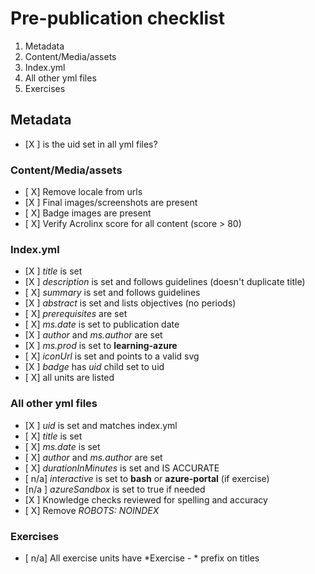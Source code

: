 # Pre-publication checklist
1. Metadata
1. Content/Media/assets
1. Index.yml
1. All other yml files
1. Exercises
  
## Metadata
- [X ] is the uid set in all yml files?

### Content/Media/assets
- [ X] Remove locale from urls
- [X ] Final images/screenshots are present
- [ X] Badge images are present
- [ X] Verify Acrolinx score for all content (score > 80)

### Index.yml
- [X ] *title* is set
- [X ] *description* is set and follows guidelines (doesn't duplicate title)
- [ X] *summary* is set and follows guidelines
- [X ] *abstract* is set and lists objectives (no periods)
- [ X] *prerequisites* are set
- [ X] *ms.date* is set to publication date
- [X ] *author* and *ms.author* are set
- [X ] *ms.prod* is set to **learning-azure**
- [ X] *iconUrl* is set and points to a valid svg
- [X ] *badge* has *uid* child set to uid
- [ X] all units are listed

### All other yml files
- [X ] *uid* is set and matches index.yml
- [ X] *title* is set
- [ X] *ms.date* is set 
- [ X] *author* and *ms.author* are set
- [ X] *durationInMinutes* is set and IS ACCURATE
- [ n/a] *interactive* is set to **bash** or **azure-portal** (if exercise)
- [n/a ] *azureSandbox* is set to true if needed
- [X ]  Knowledge checks reviewed for spelling and accuracy
- [ X]  Remove *ROBOTS: NOINDEX*

### Exercises
- [ n/a] All exercise units have *Exercise - * prefix on titles
